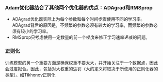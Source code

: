 ### Adam优化器结合了其他两个优化器的优点：ADAgrad和RMSprop
 - ADAgrad优化器实际上为每个参数和每个时间步骤使用不同的学习率。ADAgrad背后的原因是，不频繁的参数必须有较大的学习率，而频繁的参数必须有较小的学习率。
 - RMSprop只考虑使用一定数量的前一个梯度来修正学习速率递减的问题。
 
 ### 正则化
 训练模型的另一个重要方面是确保权重不要太大，并开始关注于一个数据点，因此会过度拟合。因此，包括对大权重的惩罚（大的定义将取决于所使用的正则化器的类型）。如Tikhonov正则化
 
 